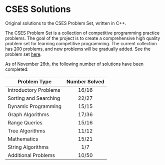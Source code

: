 # CSES Solutions

Original solutions to the CSES Problem Set, written in C++.

The CSES Problem Set is a collection of competitive programming practice problems. The goal of the project is to create a comprehensive high quality problem set for learning competitive programming. The current collection has 200 problems, and new problems will be gradually added. See the problem set [here](https://cses.fi/problemset/).

As of November 26th, the following number of solutions have been completed:

| Problem Type          | Number Solved |
|-----------------------|:-------------:|
| Introductory Problems |     16/16     |
| Sorting and Searching |     22/27     |
| Dynamic Programming   |     15/15     |
| Graph Algorithms      |     17/36     |
| Range Queries         |     15/16     |
| Tree Algorithms       |     11/12     |
| Mathematics           |     15/21     |
| String Algorithms     |      1/7      |
| Additional Problems   |     10/50     |

